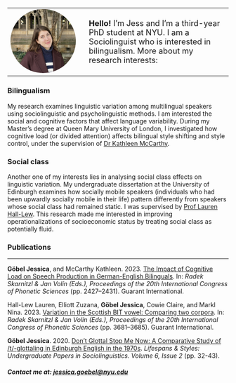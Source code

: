 <table style="border-collapse: collapse; border: none; width: 100%;">
  <tr>
    <td style="border: none; padding-right: 20px; width: 35%;">
      <img src="https://raw.githubusercontent.com/GoebelJess/goebeljess.github.io/0eff24459eaea56575abe60d2eb1f60dc694bbc8/CLL%20pic.jpg" style="width: 100%; max-width: 600px; border-radius: 50%;">
    </td>
    <td style="border: none; font-size: 18px; width: 65%;">
      <strong>Hello!</strong> I’m Jess and I’m a third-year PhD student at NYU. I am a Sociolinguist who is interested in bilingualism. More about my research interests:
    </td>
  </tr>
</table>

### Bilingualism
My research examines linguistic variation among multilingual speakers using sociolinguistic and psycholinguistic methods. I am interested the social and cognitive factors that affect language variability. During my Master’s degree at Queen Mary University of London, I investigated how cognitive load (or divided attention) affects bilingual style shifting and style control, under the supervision of [Dr Kathleen McCarthy](https://www.qmul.ac.uk/sllf/linguistics/people/academic/profiles/mccarthy.html). 

### Social class

Another one of my interests lies in analysing social class effects on linguistic variation. My undergraduate dissertation at the University of Edinburgh examines how socially mobile speakers (individuals who had been upwardly socially mobile in their life) pattern differently from speakers whose social class had remained static. I was supervised by [Prof Lauren Hall-Lew](https://www.laurenhall-lew.com/). This research made me interested in improving operationalizations of socioeconomic status by treating social class as potentially fluid. 

### Publications

<hr>

<strong>Göbel Jessica</strong>, and McCarthy Kathleen. 2023. [The Impact of Cognitive Load on Speech Production in German-English Bilinguals](https://www.internationalphoneticassociation.org/icphs-proceedings/ICPhS2023/full_papers/150.pdf).  In: <i>Radek Skarnitzl & Jan Volín (Eds.), Proceedings of the 20th International Congress of Phonetic Sciences</i> (pp. 2427–2431). Guarant International.

Hall-Lew Lauren, Elliott Zuzana, <strong>Göbel Jessica</strong>, Cowie Claire, and Markl Nina. 2023. [Variation in the Scottish BIT vowel: Comparing two corpora](https://www.internationalphoneticassociation.org/icphs-proceedings/ICPhS2023/full_papers/740.pdf). In: <i>Radek Skarnitzl & Jan Volín (Eds.), Proceedings of the 20th International Congress of Phonetic Sciences</i> (pp. 3681–3685). Guarant International.

<strong>Göbel Jessica</strong>. 2020. [Don’t Glottal Stop Me Now: A Comparative Study of /t/-glottaling in Edinburgh English in the 1970s](http://journals.ed.ac.uk/lifespansstyles/article/view/5219/7262). <i>Lifespans & Styles: Undergraduate Papers in Sociolinguistics. Volume 6, Issue 2</i> (pp. 32-43).

##### Contact me at: jessica.goebel@nyu.edu


